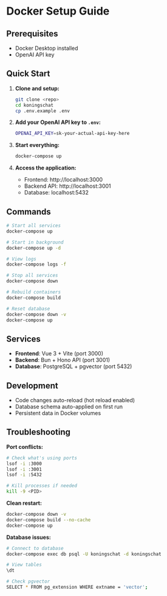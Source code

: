 # Docker Setup Guide

## Prerequisites

- Docker Desktop installed
- OpenAI API key

## Quick Start

1. **Clone and setup:**
   ```bash
   git clone <repo>
   cd koningschat
   cp .env.example .env
   ```

2. **Add your OpenAI API key to `.env`:**
   ```bash
   OPENAI_API_KEY=sk-your-actual-api-key-here
   ```

3. **Start everything:**
   ```bash
   docker-compose up
   ```

4. **Access the application:**
   - Frontend: http://localhost:3000
   - Backend API: http://localhost:3001
   - Database: localhost:5432

## Commands

```bash
# Start all services
docker-compose up

# Start in background
docker-compose up -d

# View logs
docker-compose logs -f

# Stop all services
docker-compose down

# Rebuild containers
docker-compose build

# Reset database
docker-compose down -v
docker-compose up
```

## Services

- **Frontend**: Vue 3 + Vite (port 3000)
- **Backend**: Bun + Hono API (port 3001)  
- **Database**: PostgreSQL + pgvector (port 5432)

## Development

- Code changes auto-reload (hot reload enabled)
- Database schema auto-applied on first run
- Persistent data in Docker volumes

## Troubleshooting

**Port conflicts:**
```bash
# Check what's using ports
lsof -i :3000
lsof -i :3001
lsof -i :5432

# Kill processes if needed
kill -9 <PID>
```

**Clean restart:**
```bash
docker-compose down -v
docker-compose build --no-cache
docker-compose up
```

**Database issues:**
```bash
# Connect to database
docker-compose exec db psql -U koningschat -d koningschat

# View tables
\dt

# Check pgvector
SELECT * FROM pg_extension WHERE extname = 'vector';
```
